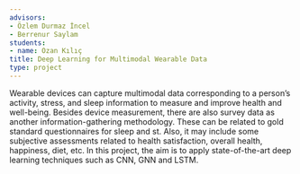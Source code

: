 ```yaml
---
advisors:
- Özlem Durmaz İncel
- Berrenur Saylam
students:
- name: Ozan Kılıç
title: Deep Learning for Multimodal Wearable Data
type: project
---
```


Wearable devices can capture multimodal data corresponding to a person’s activity, stress, and sleep information to measure and improve health and well-being. Besides device measurement, there are also survey data as another information-gathering methodology. These can be related to gold standard questionnaires for sleep and st. Also, it may include some subjective assessments related to health satisfaction, overall health, happiness, diet, etc. In this project, the aim is to apply state-of-the-art deep learning techniques such as CNN, GNN and LSTM.